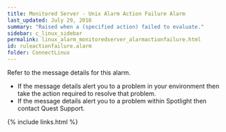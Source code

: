 ```yaml
---
title: ﻿Monitored Server - Unix Alarm Action Failure Alarm
last_updated: July 29, 2016
summary: "Raised when a (specified action) failed to evaluate."
sidebar: c_linux_sidebar
permalink: linux_alarm_monitoredserver_alarmactionfailure.html
id: ruleactionfailure.alarm
folder: ConnectLinux
---
```



Refer to the message details for this alarm.

* If the message details alert you to a problem in your environment then take the action required to resolve that problem.
* If the message details alert you to a problem within Spotlight then contact Quest Support.


{% include links.html %}
